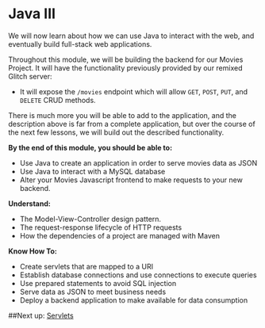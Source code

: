 # Java III

We will now learn about how we can use Java to interact with the web, and
eventually build full-stack web applications.

Throughout this module, we will be building the backend for our Movies Project. 
It will have the functionality previously provided by our remixed Glitch server:

- It will expose the ```/movies``` endpoint which will allow 
  ```GET```, ```POST```, ```PUT```, and ```DELETE``` CRUD methods.

There is much more you will be able to add to the application, and the
description above is far from a complete application, but over the course of the
next few lessons, we will build out the described functionality.

**By the end of this module, you should be able to:**

- Use Java to create an application in order to serve movies data as JSON
- Use Java to interact with a MySQL database
- Alter your Movies Javascript frontend to make requests to your new backend.

**Understand:**

- The Model-View-Controller design pattern.
- The request-response lifecycle of HTTP requests
- How the dependencies of a project are managed with Maven

**Know How To:**

- Create servlets that are mapped to a URI
- Establish database connections and use connections to execute queries
- Use prepared statements to avoid SQL injection
- Serve data as JSON to meet business needs
- Deploy a backend application to make available for data consumption


##Next up: [Servlets](2-servlets.md)